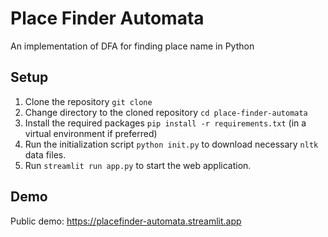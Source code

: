 # Place Finder Automata
An implementation of DFA for finding place name in Python

## Setup
1. Clone the repository `git clone`
2. Change directory to the cloned repository `cd place-finder-automata`
3. Install the required packages `pip install -r requirements.txt` (in a virtual environment if preferred)
4. Run the initialization script `python init.py` to download necessary `nltk` data files.
5. Run `streamlit run app.py` to start the web application.

## Demo
Public demo: https://placefinder-automata.streamlit.app
